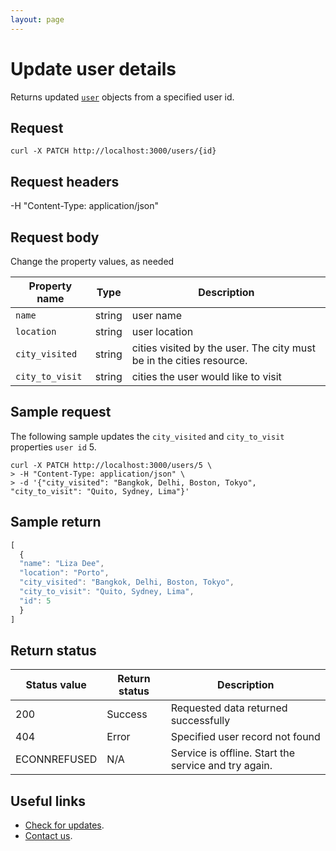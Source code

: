 ```yaml
---
layout: page
---
```


# Update user details

Returns updated [`user`](user.md) objects from a specified user id.

## Request

```shell
curl -X PATCH http://localhost:3000/users/{id}
```

## Request headers

-H "Content-Type: application/json"

## Request body

Change the property values, as needed

| Property name | Type | Description |
| ------------- | ----------- | ----------- |
| `name` | string | user name |
| `location` | string | user location |
| `city_visited` | string | cities visited by the user. The city must be in the cities resource. |
| `city_to_visit` | string | cities the user would like to visit|

## Sample request

The following sample updates the `city_visited` and `city_to_visit` properties `user id` 5.

```shell
curl -X PATCH http://localhost:3000/users/5 \
> -H "Content-Type: application/json" \
> -d '{"city_visited": "Bangkok, Delhi, Boston, Tokyo", "city_to_visit": "Quito, Sydney, Lima"}'
```

## Sample return

```js
[
  {
  "name": "Liza Dee",
  "location": "Porto",
  "city_visited": "Bangkok, Delhi, Boston, Tokyo",
  "city_to_visit": "Quito, Sydney, Lima",
  "id": 5
  }
]
```

## Return status

| Status value | Return status | Description |
| ------------- | ----------- | ----------- |
| 200 | Success | Requested data returned successfully |
| 404 | Error | Specified user record not found |
|  ECONNREFUSED | N/A | Service is offline. Start the service and try again. |

## Useful links

* [Check for updates](Updates.md).
* [Contact us](mailto:where-to@example.com).
